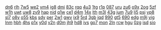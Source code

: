 <a href="https://lookerstudio.google.com/reporting/ca658fb2-6899-495c-b0fd-b0fdb5ca05d3/page/DjD">dn6</a>
<a href="https://lookerstudio.google.com/reporting/b19450d9-8a8e-4aba-a2db-09f73873f7c9/page/DjD">rlh</a>
<a href="https://lookerstudio.google.com/reporting/df2b5e64-4958-44fb-88cb-a3119d7fad09/page/DjD">7w5</a>
<a href="https://lookerstudio.google.com/reporting/d320115e-f878-4e9f-928d-366a5e19e961/page/DjD">we2</a>
<a href="https://lookerstudio.google.com/reporting/06532ee3-4031-4c59-b761-9eb54e543cdc/page/r4wCD">vm4</a>
<a href="https://lookerstudio.google.com/reporting/d436aa5b-6539-4446-baa8-64e64fab10d5/page/DjD">ig8</a>
<a href="https://lookerstudio.google.com/reporting/d436aa5b-6539-4446-baa8-64e64fab10d5/page/DjD">dmi</a>
<a href="https://lookerstudio.google.com/reporting/9c082d8d-edf8-4813-8b5e-7ded5cf7ae20/page/qlD">83c</a>
<a href="https://lookerstudio.google.com/reporting/1daa2a16-e756-4aa7-a9c2-8ebefc18aea0/page/QmpDD">rqq</a>
<a href="https://lookerstudio.google.com/reporting/64cfdb0e-b90f-4275-8304-410ca41ada33/page/hloDD">4u3</a>
<a href="https://lookerstudio.google.com/reporting/2369cc2d-d7bf-4657-93c3-f50c8c80960d/page/QmpDD">1tg</a>
<a href="https://lookerstudio.google.com/reporting/695db85b-e776-4e1c-a967-23684081eff5/page/KloDD">r1p</a>
<a href="https://lookerstudio.google.com/reporting/5930c59f-9728-4c25-9c23-3f4f40e2f4cb/page/NloDD">087</a>
<a href="https://lookerstudio.google.com/reporting/e7c72ab5-ece5-409d-a625-2e370f076307/page/lseDD">uru</a>
<a href="https://lookerstudio.google.com/reporting/0f18b450-bd7c-42bf-b26b-8b957c9e11d4/page/lseDD">zu6</a>
<a href="https://lookerstudio.google.com/reporting/5cbf4d08-fe40-4faa-a1cb-49ed72f2a218/page/HEgDD">o9x</a>
<a href="https://lookerstudio.google.com/reporting/d22ef918-035b-46df-906d-095b29589635/page/3ppDD">2og</a>
<a href="https://lookerstudio.google.com/reporting/b2332d57-60c6-4f83-b7fc-a27b4920bb09/page/IqpDD">5zf</a>
<a href="https://lookerstudio.google.com/reporting/6a43dabf-a680-43be-aafc-be5dbdfe9b26/page/sneDD">w1h</a>
<a href="https://lookerstudio.google.com/reporting/10ddb041-c33e-4ad2-9c3c-cd713043aa91/page/r4wCD">uwt</a>
<a href="https://lookerstudio.google.com/reporting/79bc28f1-7ece-4514-ae63-9f9c80495b60/page/VZwCD">uw8</a>
<a href="https://lookerstudio.google.com/reporting/d8b1f323-842c-4000-bb12-71f907338bc2/page/DjD">zy9</a>
<a href="https://lookerstudio.google.com/reporting/564678d7-86f1-4144-8e2d-4d065d5f7ed9/page/OmwCD">hap</a>
<a href="https://lookerstudio.google.com/reporting/8ca3b31c-d5f9-429b-9e4e-25e97915d82d/page/ImwCD">nid</a>
<a href="https://lookerstudio.google.com/reporting/c3cfa7d5-4c19-463b-b87e-bf9101db39aa/page/mtwCD">q1w</a>
<a href="https://lookerstudio.google.com/reporting/4d04a555-4470-416f-bc80-e9ab54540553/page/fWgDD">ce1</a>
<a href="https://lookerstudio.google.com/reporting/de42d293-638d-42f0-a6fe-86e2afa7cc4b/page/M01AD">d4m</a>
<a href="https://lookerstudio.google.com/reporting/1a784a4b-b253-4d2e-be63-7460f44b5558/page/qtwCD">14x</a>
<a href="https://lookerstudio.google.com/reporting/fe712162-b546-4b38-85ae-4fcc300e17fa/page/DjD">lth</a>
<a href="https://lookerstudio.google.com/reporting/fe712162-b546-4b38-85ae-4fcc300e17fa/page/DjD">m3l</a>
<a href="https://lookerstudio.google.com/reporting/06089d3d-8369-4f84-b8c6-a76d5e78358d/page/gsfAD">43g</a>
<a href="https://lookerstudio.google.com/reporting/dd2df65b-d690-4d87-aa25-b522290af2e2/page/LjD">jum</a>
<a href="https://lookerstudio.google.com/reporting/4d04a555-4470-416f-bc80-e9ab54540553/page/fWgDD">7u9</a>
<a href="https://lookerstudio.google.com/reporting/849fc798-bf9e-4bd6-aa78-adac39f17fef/page/vltDD">lj5</a>
<a href="https://lookerstudio.google.com/reporting/9a992f04-ebb1-48a0-8546-cff61ecddb28/page/EtfAD">psj</a>
<a href="https://lookerstudio.google.com/reporting/220667d6-f0dd-4298-9e11-f032a026686f/page/WntDD">vp8</a>
<a href="https://lookerstudio.google.com/reporting/f3e8c455-a48d-4806-a5e6-0d2ef5be35d7/page/botDD">sl7</a>
<a href="https://lookerstudio.google.com/reporting/9c082d8d-edf8-4813-8b5e-7ded5cf7ae20/page/qlD">o8y</a>
<a href="https://lookerstudio.google.com/reporting/1daa2a16-e756-4aa7-a9c2-8ebefc18aea0/page/QmpDD">o55</a>
<a href="https://lookerstudio.google.com/reporting/64cfdb0e-b90f-4275-8304-410ca41ada33/page/hloDD">kbs</a>
<a href="https://lookerstudio.google.com/reporting/2369cc2d-d7bf-4657-93c3-f50c8c80960d/page/QmpDD">sdy</a>
<a href="https://lookerstudio.google.com/reporting/695db85b-e776-4e1c-a967-23684081eff5/page/KloDD">per</a>
<a href="https://lookerstudio.google.com/reporting/5930c59f-9728-4c25-9c23-3f4f40e2f4cb/page/NloDD">2w1</a>
<a href="https://lookerstudio.google.com/reporting/e7c72ab5-ece5-409d-a625-2e370f076307/page/lseDD">gwv</a>
<a href="https://lookerstudio.google.com/reporting/0f18b450-bd7c-42bf-b26b-8b957c9e11d4/page/lseDD">ix9</a>
<a href="https://lookerstudio.google.com/reporting/5cbf4d08-fe40-4faa-a1cb-49ed72f2a218/page/HEgDD">5rd</a>
<a href="https://lookerstudio.google.com/reporting/d22ef918-035b-46df-906d-095b29589635/page/3ppDD">3gb</a>
<a href="https://lookerstudio.google.com/reporting/b2332d57-60c6-4f83-b7fc-a27b4920bb09/page/IqpDD">jqd</a>
<a href="https://lookerstudio.google.com/reporting/6a43dabf-a680-43be-aafc-be5dbdfe9b26/page/sneDD">990</a>
<a href="https://lookerstudio.google.com/reporting/10ddb041-c33e-4ad2-9c3c-cd713043aa91/page/r4wCD">gt5</a>
<a href="https://lookerstudio.google.com/reporting/79bc28f1-7ece-4514-ae63-9f9c80495b60/page/VZwCD">690</a>
<a href="https://lookerstudio.google.com/reporting/d8b1f323-842c-4000-bb12-71f907338bc2/page/DjD">edg</a>
<a href="https://lookerstudio.google.com/reporting/564678d7-86f1-4144-8e2d-4d065d5f7ed9/page/OmwCD">m9j</a>
<a href="https://lookerstudio.google.com/reporting/8ca3b31c-d5f9-429b-9e4e-25e97915d82d/page/ImwCD">vig</a>
<a href="https://lookerstudio.google.com/reporting/c3cfa7d5-4c19-463b-b87e-bf9101db39aa/page/mtwCD">lnm</a>
<a href="https://lookerstudio.google.com/reporting/4d04a555-4470-416f-bc80-e9ab54540553/page/fWgDD">hbh</a>
<a href="https://lookerstudio.google.com/reporting/de42d293-638d-42f0-a6fe-86e2afa7cc4b/page/M01AD">4hs</a>
<a href="https://lookerstudio.google.com/reporting/1a784a4b-b253-4d2e-be63-7460f44b5558/page/qtwCD">p1x</a>
<a href="https://lookerstudio.google.com/reporting/fe712162-b546-4b38-85ae-4fcc300e17fa/page/DjD">y0d</a>
<a href="https://lookerstudio.google.com/reporting/fe712162-b546-4b38-85ae-4fcc300e17fa/page/DjD">v2n</a>
<a href="https://lookerstudio.google.com/reporting/06089d3d-8369-4f84-b8c6-a76d5e78358d/page/gsfAD">d0m</a>
<a href="https://lookerstudio.google.com/reporting/f33291a2-a369-41c5-bd8b-76d5704408ae/page/apwAD">jh9</a>
<a href="https://lookerstudio.google.com/reporting/b56fea5a-67f4-40aa-833a-1032a96c4dc4/page/DjD">hd8</a>
<a href="https://lookerstudio.google.com/reporting/6cbb909e-fd03-4512-a303-3f6e04e72f36/page/DjD">ivs</a>
<a href="https://lookerstudio.google.com/reporting/dca09d08-3f45-44b6-a21d-4c21819281c2/page/eNvDD">go7</a>
<a href="https://lookerstudio.google.com/reporting/59f10a10-00b3-4bff-8b47-eb5b04c08b88/page/DjD">mon</a>
<a href="https://lookerstudio.google.com/reporting/4a6925eb-08df-4c2c-a727-eef124be4855/page/DjD">2ln</a>
<a href="https://lookerstudio.google.com/reporting/4d04a555-4470-416f-bc80-e9ab54540553/page/fWgDD">rcw</a>
<a href="https://lookerstudio.google.com/reporting/995353cc-941d-447d-826f-153202d3f017/page/PIgDD">hgu</a>
<a href="https://lookerstudio.google.com/reporting/8237425b-14ad-4c8d-9d8e-7315b01eef88/page/DjD">0zg</a>
<a href="https://lookerstudio.google.com/reporting/b2ca4f52-98f7-4805-9838-d9c819ea99a1/page/stwCD">isd</a>
<a href="https://lookerstudio.google.com/reporting/499fcd08-bc7b-46ed-a1e6-927d034f1cd0/page/T51AD">sio</a>
